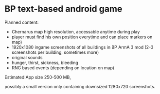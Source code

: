 # BP text-based android game

Planned content:

- Chernarus map high resolution, accessable anytime during play
- player must find his own position everytime and can place markers  on map)
- 1920x1080 ingame screenshots of all buildings in BP ArmA 3 mod (2-3 screenshots per building, sometimes more)
- original sounds
- hunger, thirst, sickness, bleeding
- RNG based events (depending on location on map)

Estimated App size 250-500 MB,


possibly a small version only containing downsized 1280x720 screenshots.
